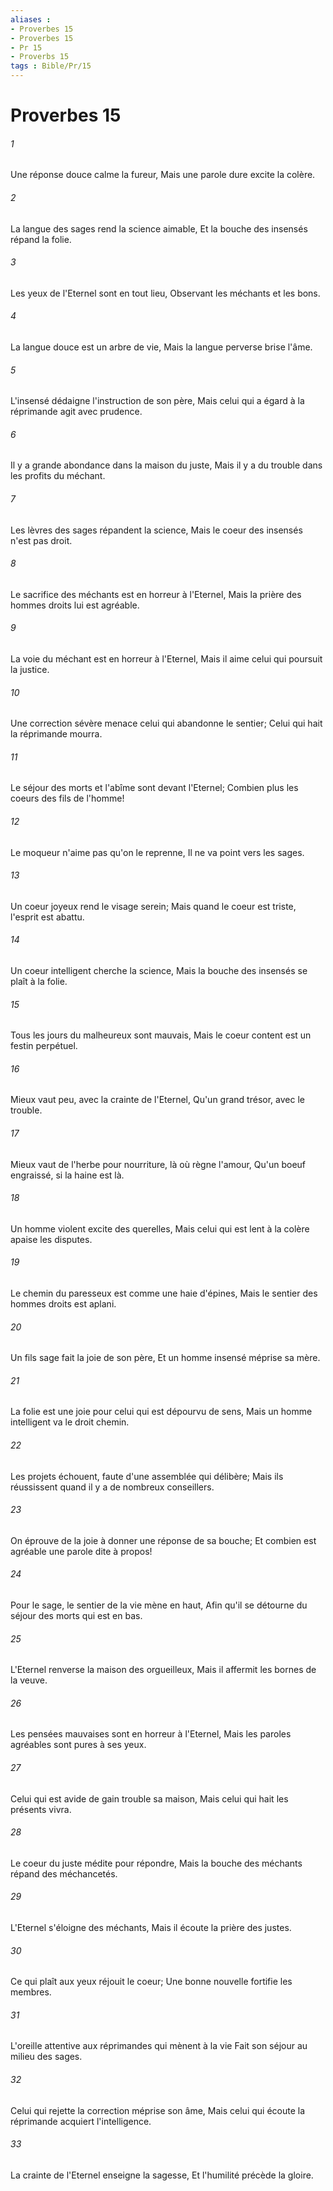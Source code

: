 ```yaml
---
aliases : 
- Proverbes 15
- Proverbes 15
- Pr 15
- Proverbs 15
tags : Bible/Pr/15
---
```


# Proverbes 15

###### 1
Une réponse douce calme la fureur, Mais une parole dure excite la colère.
###### 2
La langue des sages rend la science aimable, Et la bouche des insensés répand la folie.
###### 3
Les yeux de l'Eternel sont en tout lieu, Observant les méchants et les bons.
###### 4
La langue douce est un arbre de vie, Mais la langue perverse brise l'âme.
###### 5
L'insensé dédaigne l'instruction de son père, Mais celui qui a égard à la réprimande agit avec prudence.
###### 6
Il y a grande abondance dans la maison du juste, Mais il y a du trouble dans les profits du méchant.
###### 7
Les lèvres des sages répandent la science, Mais le coeur des insensés n'est pas droit.
###### 8
Le sacrifice des méchants est en horreur à l'Eternel, Mais la prière des hommes droits lui est agréable.
###### 9
La voie du méchant est en horreur à l'Eternel, Mais il aime celui qui poursuit la justice.
###### 10
Une correction sévère menace celui qui abandonne le sentier; Celui qui hait la réprimande mourra.
###### 11
Le séjour des morts et l'abîme sont devant l'Eternel; Combien plus les coeurs des fils de l'homme!
###### 12
Le moqueur n'aime pas qu'on le reprenne, Il ne va point vers les sages.
###### 13
Un coeur joyeux rend le visage serein; Mais quand le coeur est triste, l'esprit est abattu.
###### 14
Un coeur intelligent cherche la science, Mais la bouche des insensés se plaît à la folie.
###### 15
Tous les jours du malheureux sont mauvais, Mais le coeur content est un festin perpétuel.
###### 16
Mieux vaut peu, avec la crainte de l'Eternel, Qu'un grand trésor, avec le trouble.
###### 17
Mieux vaut de l'herbe pour nourriture, là où règne l'amour, Qu'un boeuf engraissé, si la haine est là.
###### 18
Un homme violent excite des querelles, Mais celui qui est lent à la colère apaise les disputes.
###### 19
Le chemin du paresseux est comme une haie d'épines, Mais le sentier des hommes droits est aplani.
###### 20
Un fils sage fait la joie de son père, Et un homme insensé méprise sa mère.
###### 21
La folie est une joie pour celui qui est dépourvu de sens, Mais un homme intelligent va le droit chemin.
###### 22
Les projets échouent, faute d'une assemblée qui délibère; Mais ils réussissent quand il y a de nombreux conseillers.
###### 23
On éprouve de la joie à donner une réponse de sa bouche; Et combien est agréable une parole dite à propos!
###### 24
Pour le sage, le sentier de la vie mène en haut, Afin qu'il se détourne du séjour des morts qui est en bas.
###### 25
L'Eternel renverse la maison des orgueilleux, Mais il affermit les bornes de la veuve.
###### 26
Les pensées mauvaises sont en horreur à l'Eternel, Mais les paroles agréables sont pures à ses yeux.
###### 27
Celui qui est avide de gain trouble sa maison, Mais celui qui hait les présents vivra.
###### 28
Le coeur du juste médite pour répondre, Mais la bouche des méchants répand des méchancetés.
###### 29
L'Eternel s'éloigne des méchants, Mais il écoute la prière des justes.
###### 30
Ce qui plaît aux yeux réjouit le coeur; Une bonne nouvelle fortifie les membres.
###### 31
L'oreille attentive aux réprimandes qui mènent à la vie Fait son séjour au milieu des sages.
###### 32
Celui qui rejette la correction méprise son âme, Mais celui qui écoute la réprimande acquiert l'intelligence.
###### 33
La crainte de l'Eternel enseigne la sagesse, Et l'humilité précède la gloire.
